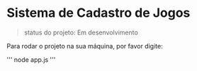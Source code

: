 <h1>Sistema de Cadastro de Jogos</h1>

> status do projeto: Em desenvolvimento

Para rodar o projeto na sua máquina, por favor digite:

'''
node app.js
'''
